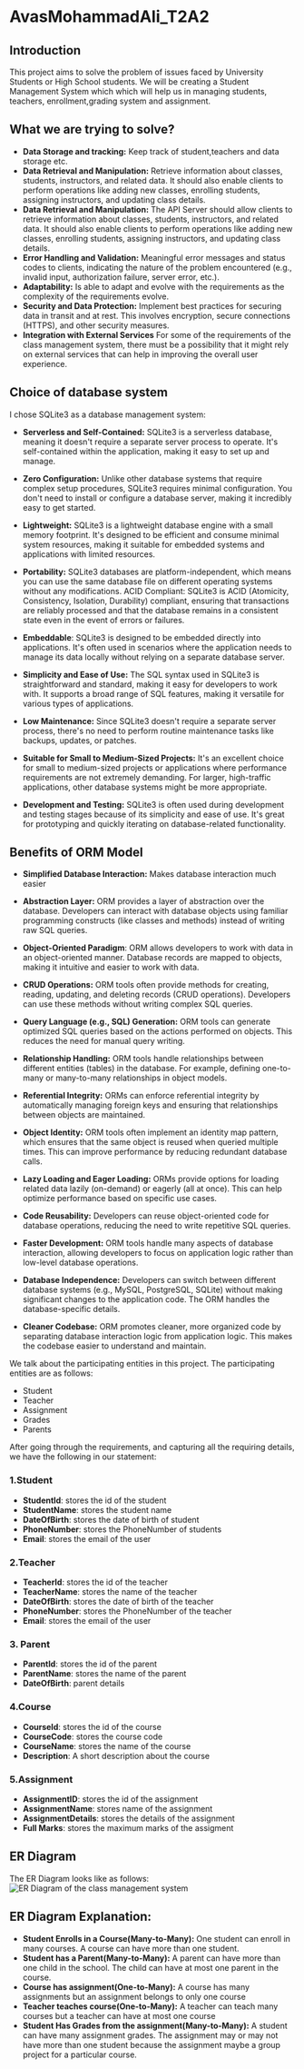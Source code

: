 # AvasMohammadAli_T2A2

## Introduction
This project aims to solve the problem of issues faced by University Students or High School students. We will be creating a Student Management System which which will help us in managing students, teachers, enrollment,grading system and assignment.


## What we are trying to solve?
 - **Data Storage and tracking:** Keep track of student,teachers and data storage etc.
 - **Data Retrieval and Manipulation:** Retrieve information about classes, students, instructors, and related data. It should also enable clients to perform operations like adding new classes, enrolling students, assigning instructors, and updating class details.
 - **Data Retrieval and Manipulation:** The API Server should allow clients to retrieve information about classes, students, instructors, and related data. It should also enable clients to perform operations like adding new classes, enrolling students, assigning instructors, and updating class details.
 - **Error Handling and Validation:** Meaningful error messages and status codes to clients, indicating the nature of the problem encountered (e.g., invalid input, authorization failure, server error, etc.).
 - **Adaptability:** Is able to adapt and evolve with the requirements as the complexity of the requirements evolve.
 - **Security and Data Protection:** Implement best practices for securing data in transit and at rest. This involves encryption, secure connections (HTTPS), and other security measures.
 - **Integration with External Services** For some of the requirements of the class management system, there must be a possibility that it might rely on external services that can help in improving the overall user experience.

 ## Choice of database system
 I chose SQLite3 as a database management system:
 - **Serverless and Self-Contained:** SQLite3 is a serverless database, meaning it doesn't require a separate server process to operate. It's self-contained within the application, making it easy to set up and manage.

- **Zero Configuration:** Unlike other database systems that require complex setup procedures, SQLite3 requires minimal configuration. You don't need to install or configure a database server, making it incredibly easy to get started.

- **Lightweight:** SQLite3 is a lightweight database engine with a small memory footprint. It's designed to be efficient and consume minimal system resources, making it suitable for embedded systems and applications with limited resources.

- **Portability:** SQLite3 databases are platform-independent, which means you can use the same database file on different operating systems without any modifications.
ACID Compliant: SQLite3 is ACID (Atomicity, Consistency, Isolation, Durability) compliant, ensuring that transactions are reliably processed and that the database remains in a consistent state even in the event of errors or failures.

- **Embeddable**: SQLite3 is designed to be embedded directly into applications. It's often used in scenarios where the application needs to manage its data locally without relying on a separate database server.

- **Simplicity and Ease of Use:** The SQL syntax used in SQLite3 is straightforward and standard, making it easy for developers to work with. It supports a broad range of SQL features, making it versatile for various types of applications.

- **Low Maintenance:** Since SQLite3 doesn't require a separate server process, there's no need to perform routine maintenance tasks like backups, updates, or patches.

- **Suitable for Small to Medium-Sized Projects:** It's an excellent choice for small to medium-sized projects or applications where performance requirements are not extremely demanding. For larger, high-traffic applications, other database systems might be more appropriate.

- **Development and Testing:** SQLite3 is often used during development and testing stages because of its simplicity and ease of use. It's great for prototyping and quickly iterating on database-related functionality.

## Benefits of ORM Model
- **Simplified Database Interaction:** Makes database interaction much easier

- **Abstraction Layer:** ORM provides a layer of abstraction over the database. Developers can interact with database objects using familiar programming constructs (like classes and methods) instead of writing raw SQL queries.

- **Object-Oriented Paradigm**: ORM allows developers to work with data in an object-oriented manner. Database records are mapped to objects, making it intuitive and easier to work with data.
 
- **CRUD Operations:** ORM tools often provide methods for creating, reading, updating, and deleting records (CRUD operations). Developers can use these methods without writing complex SQL queries.

- **Query Language (e.g., SQL) Generation:** ORM tools can generate optimized SQL queries based on the actions performed on objects. This reduces the need for manual query writing.

- **Relationship Handling:** ORM tools handle relationships between different entities (tables) in the database. For example, defining one-to-many or many-to-many relationships in object models.

- **Referential Integrity:** ORMs can enforce referential integrity by automatically managing foreign keys and ensuring that relationships between objects are maintained.
  
- **Object Identity:** ORM tools often implement an identity map pattern, which ensures that the same object is reused when queried multiple times. This can improve performance by reducing redundant database calls.

- **Lazy Loading and Eager Loading:** ORMs provide options for loading related data lazily (on-demand) or eagerly (all at once). This can help optimize performance based on specific use cases.
   
- **Code Reusability:** Developers can reuse object-oriented code for database operations, reducing the need to write repetitive SQL queries.

- **Faster Development:** ORM tools handle many aspects of database interaction, allowing developers to focus on application logic rather than low-level database operations.
   
- **Database Independence:** Developers can switch between different database systems (e.g., MySQL, PostgreSQL, SQLite) without making significant changes to the application code. The ORM handles the database-specific details.

- **Cleaner Codebase:** ORM promotes cleaner, more organized code by separating database interaction logic from application logic. This makes the codebase easier to understand and maintain.

We talk about the participating entities in this project.
The participating entities are as follows:
- Student
- Teacher
- Assignment
- Grades
- Parents

After going through the requirements, and capturing all the requiring details, we have the following in our statement:
### 1.Student
- **StudentId**: stores the id of the student
- **StudentName**: stores the student name
- **DateOfBirth**: stores the date of birth of student
- **PhoneNumber**: stores the PhoneNumber of students
- **Email**: stores the email of the user

### 2.Teacher
- **TeacherId**: stores the id of the teacher
- **TeacherName**: stores the name of the teacher
- **DateOfBirth**: stores the date of birth of the teacher
- **PhoneNumber**: stores the PhoneNumber of the teacher
- **Email**: stores the email of the user

### 3. Parent
- **ParentId**: stores the id of the parent
- **ParentName**: stores the name of the parent
- **DateOfBirth**: parent details

### 4.Course
- **CourseId**: stores the id of the course
- **CourseCode**: stores the course code
- **CourseName**: stores the name of the course
- **Description**: A short description about the course

### 5.Assignment
- **AssignmentID**: stores the id of the assignment
- **AssignmentName**: stores name of the assignment
- **AssignmentDetails**: stores the details of the assignment
- **Full Marks**: stores the maximum marks of the assigment


## ER Diagram
The ER Diagram looks like as follows:
![ER Diagram of the class management system](/docs/ER_Diagram.png)

## ER Diagram Explanation:
- **Student Enrolls in a Course(Many-to-Many):** One student can enroll in many courses. A course can have more than one student.
- **Student has a Parent(Many-to-Many):** A parent can have more than one child in the school. The child can have at most one parent in the course.
- **Course has assignment(One-to-Many):** A course has many assignments but an assignment belongs to only one course
- **Teacher teaches course(One-to-Many):** A teacher can teach many courses but a teacher can have at most one course
- **Student Has Grades from the assignment(Many-to-Many):** A student can have many assignment grades. The assignment may or may not have more than one student because the assignment maybe a group project for a particular course.





